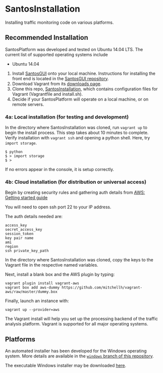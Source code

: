 # SantosInstallation
Installing traffic monitoring code on various platforms.

## Recommended Installation
SantosPlatform was developed and tested on Ubuntu 14.04 LTS.  The current list of supported operating systems include

* Ubuntu 14.04

1. Install [SantosGUI](https://github.com/santosfamilyfoundation/SantosGUIs) onto your local machine.  Instructions for installing the front end is located in the [SantosGUI repository](https://github.com/santosfamilyfoundation/SantosGUI).
2. Download Vagrant from its [downloads page](https://www.vagrantup.com/downloads.html).
3. Clone this repo, [SantosInstallation](https://github.com/santosfamilyfoundation/SantosInstallation), which contains configuration files for Vagrant (Vagrantfile and install.sh).
4. Decide if your SantosPlatform will operate on a local machine, or on remote servers.

### 4a: Local installation (for testing and development)
In the directory where SantosInstallation was cloned, run `vagrant up` to begin the install process. This step takes about 10 minutes to complete.
Verify installation with `vagrant ssh` and opening a python shell. Here, try `import storage`.

```
$ python
$ > import storage
$ > 
```
If no errors appear in the console, it is setup correctly.

### 4b: Cloud installation (for distribution or universal access)
Begin by creating security rules and gathering auth details from [AWS: Getting started guide](http://docs.aws.amazon.com/AWSEC2/latest/UserGuide/EC2_GetStarted.html)

You will need to open ssh port 22 to your IP address.

The auth details needed are: 
```
access_key
secret_access_key
session_token
key pair name
ami
region
ssh private_key_path
```
In the directory where SantosInstallation was cloned, copy the keys to the Vagrant file in the respective named variables. 

Next, install a blank box and the AWS plugin by typing:

```
vagrant plugin install vagrant-aws
vagrant box add aws-dummy https://github.com/mitchellh/vagrant-aws/raw/master/dummy.box
```

Finally, launch an instance with:

```
vagrant up --provider=aws
```

The Vagrant install will help you set up the processing backend of the traffic analysis platform.
Vagrant is supported for all major operating systems.

## Platforms
An automated installer has been developed for the Windows operating system. More details are available in the [`windows` branch of this repository](https://github.com/santosfamilyfoundation/SantosInstallation/tree/windows). 

The executable Windows installer may be downloaded [here](https://github.com/santosfamilyfoundation/SantosInstallation/raw/windows/TrafficInstall/TrafficInstall_PY/dist/TrafficInstaller.exe). 
